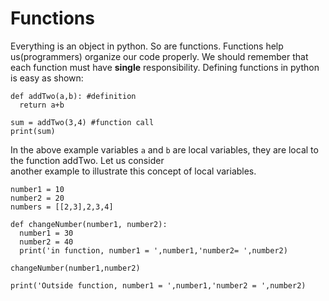 # Functions
Everything is an object in python. So are functions. Functions help us(programmers) organize our code properly. We should remember that each function must have **single** responsibility.
Defining functions in python is easy as shown:
```
def addTwo(a,b): #definition
  return a+b
  
sum = addTwo(3,4) #function call
print(sum)
```
In the above example variables ```a``` and ```b``` are local variables, they are local to the function addTwo. Let us consider  
another example to illustrate this concept of local variables.

```
number1 = 10
number2 = 20
numbers = [[2,3],2,3,4]

def changeNumber(number1, number2):
  number1 = 30
  number2 = 40
  print('in function, number1 = ',number1,'number2= ',number2)
  
changeNumber(number1,number2)

print('Outside function, number1 = ',number1,'number2 = ',number2)


```